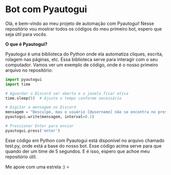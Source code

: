 # Bot com Pyautogui

Olá, e bem-vindo ao meu projeto de automação com Pyautogui! Nesse repositório vou mostrar todos os códigos do meu primeiro bot, espero que seja útil para vocês.

**O que é Pyautogui?**

Pyautogui é uma biblioteca do Python onde ela automatiza cliques, escrita, rolagem nas páginas, etc. Essa biblioteca serve para interagir com o seu computador. Vamos ver um exemplo de código, onde é o nosso primeiro arquivo no repositório:

```python
import pyautogui
import time

# Aguardar o Discord ser aberto e a janela ficar ativa
time.sleep(5)  # Ajuste o tempo conforme necessário

# Digitar a mensagem no Discord
mensagem = "Desculpe, mas o usuário [@username] não se encontra no presente no momento, pois está provavelmente ocupado.\n\nAss: Bot do Redstein"
pyautogui.write(mensagem, interval=0.1)

# Pressionar Enter para enviar
pyautogui.press('enter')
```

Esse código em Python com Pyautogui está disponível no arquivo chamado test.py, onde está a base do nosso bot. Esse código acima serve para que quando der um time de 5 segundos. E é isso, espero que achoe meu repositório útil.

Me apoie com uma estrela :) ⭐
